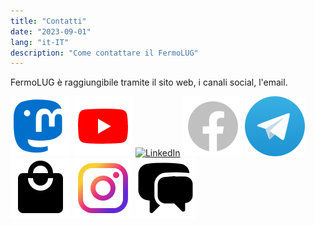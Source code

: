 ```yaml
---
title: "Contatti"
date: "2023-09-01"
lang: "it-IT"
description: "Come contattare il FermoLUG"
---
```


FermoLUG è raggiungibile tramite il sito web, i canali social, l'email.

[![Mastodon](img/mastodon_bl.svg)](https://mastodon.uno/@FermoLUG)
[![YouTube](img/youtube.svg)](http://www.youtube.com/fermolug)
[![LinkedIn](img/linkedin.svg)](https://www.linkedin.com/company/90247995/)
[![Facebook](img/facebook.svg)](https://www.facebook.com/groups/122545737792)
[![Telegram](img/telegram.svg)](https://telegram.me/joinchat/BOvQVj6QT9vxgWGlPrRYNA)
[![Shop](img/shopping.svg)](https://shop.spreadshirt.it/FermoLUG/)
[![Instagram](img/instagram.svg)](https://instagram.com/fermolug)
[![Forum](img/chat.svg)](https://groups.google.com/forum/?nomobile=true#!forum/fermolugml/join)
